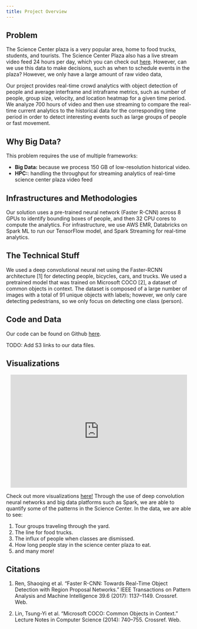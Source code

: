 ```yaml
---
title: Project Overview
---
```


## Problem

The Science Center plaza is a very popular area, home to food trucks, students,
and tourists. The Science Center Plaza also has a live stream video feed 24 
hours per day, which you can check out
[here](https://commonspaces.harvard.edu/plaza-webcam).
However, can we use this data to make decisions, such as when to schedule
events in the plaza? However, we only have a large amount of raw video data,

Our project provides real-time crowd analytics with object detection of people
and average interframe and intraframe metrics, such as number of people, group
size, velocity, and location heatmap for a given time period.
We analyze 700 hours of video and then use streaming to compare the real-time
current analytics to the historical data for the corresponding time period in
order to detect interesting events such as large groups of people or fast
movement.

## Why Big Data? 

This problem requires the use of multiple frameworks:

* __Big Data:__ because we process 150 GB of low-resolution historical video.
* __HPC:__: handling the throughput for streaming analytics of real-time science
center plaza video feed

## Infrastructures and Methodologies

Our solution uses a pre-trained neural network (Faster R-CNN) across 8 GPUs to
identify bounding boxes of people, and then 32 CPU cores to compute the
analytics. For infrastructure, we use AWS EMR, Databricks on Spark ML to run
our TensorFlow model, and Spark Streaming for real-time analytics.

## The Technical Stuff

We used a deep convolutional neural net using the Faster-RCNN architecture [1]
for detecting people, bicycles, cars, and trucks.
We used a pretrained model that was trained on Microsoft COCO [2], a dataset of
common objects in context.
The dataset is composed of a large number of images with a total of 91 unique
objects with labels; however, we only care detecting pedestrians, so we only
focus on detecting one class (person).

## Code and Data

Our code can be found on Github
[here](http://www.github.com/stephenslater/crowd-dynamics).

TODO: Add S3 links to our data files.

## Visualizations

<!-- <div style="width:100%; background-color:red; height: 308px"> -->

<iframe src="https://giphy.com/embed/cms6JM0agpP9HfWIEy" width="480" height="308" frameBorder="0" class="giphy-embed" style="display: block; margin-left: auto; margin-right: auto;width: 480px" allowFullScreen></iframe>

<!-- </div> -->

Check out more visualizations [here!](visualizations.html)
Through the use of deep convolution neural networks and big data platforms
such as Spark, we are able to quantify some of the patterns in the Science
Center.
In the data, we are able to see:

1. Tour groups traveling through the yard.
2. The line for food trucks.
3. The influx of people when classes are dismissed.
4. How long people stay in the science center plaza to eat.
5. and many more!

## Citations

1. Ren, Shaoqing et al. “Faster R-CNN: Towards Real-Time Object Detection with Region Proposal Networks.” IEEE Transactions on Pattern Analysis and Machine Intelligence 39.6 (2017): 1137–1149. Crossref. Web.

2. Lin, Tsung-Yi et al. “Microsoft COCO: Common Objects in Context.” Lecture Notes in Computer Science (2014): 740–755. Crossref. Web.
